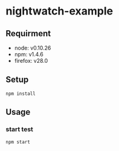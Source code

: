 nightwatch-example
========

## Requirment

- node: v0.10.26
- npm: v1.4.6
- firefox: v28.0

## Setup

	npm install

## Usage

### start test

	npm start
